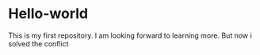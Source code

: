 # Hello-world
This is my first repository.
I am looking forward to learning more. 
But now i solved the conflict

